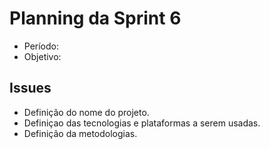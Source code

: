 # **Planning da Sprint 6**

- Período: 
- Objetivo: 

## **Issues**

- Definição do nome do projeto.
- Definiçao das tecnologias e plataformas a serem usadas.
- Definição da metodologias.